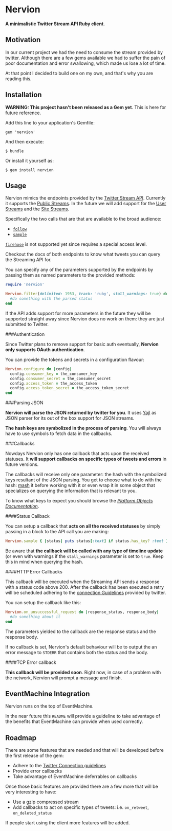 # Nervion

**A minimalistic Twitter Stream API Ruby client**.


## Motivation

In our current project we had the need to consume the stream provided by twitter.
Although there are a few gems available we had to suffer the pain of poor
documentation and error swallowing, which made us lose a lot of time.

At that point I decided to build one on my own, and that's why you are reading
this.



## Installation

**WARNING: This project hasn't been released as a Gem yet**. This is here for
future reference.

Add this line to your application's Gemfile:

    gem 'nervion'

And then execute:

    $ bundle

Or install it yourself as:

    $ gem install nervion



## Usage

Nervion mimics the endpoints provided by the
[Twitter Stream API](https://dev.twitter.com/docs/streaming-apis).
Currently it supports the
[Public Streams](https://dev.twitter.com/docs/streaming-apis/streams/public).
In the future we will add support for the
[User Streams](https://dev.twitter.com/docs/streaming-apis/streams/user)
and the
[Site Streams](Use://dev.twitter.com/docs/streaming-apis/streams/site).

Specifically the two calls that are that are available to the broad audience:

- [`follow`](https://dev.twitter.com/docs/api/1/post/statuses/filter)
- [`sample`](https://dev.twitter.com/docs/api/1/get/statuses/sample)

[`firehose`](https://dev.twitter.com/docs/api/1/get/statuses/firehose)
is not supported yet since requires a special access level.

Checkout the docs of both endpoints to know what tweets you can query the
Streaming API for.

You can specify any of the parameters supported by the endpoints by passing them
as named parameters to the provided methods:

```ruby
require 'nervion'

Nervion.filter(delimited: 1953, track: 'ruby', stall_warnings: true) do |parsed_status|
  #do something with the parsed status
end
```

If the API adds support for more parameters in the future they will be supported
straight away since Nervion does no work on them: they are just submitted to
Twitter.



###Authentication

Since Twitter plans to remove support for basic auth eventually, **Nervion only
supports OAuth authentication**.

You can provide the tokens and secrets in a configuration flavour:

```ruby
Nervion.configure do |config|
  config.consumer_key = the_consumer_key
  config.consumer_secret = the_consumer_secret
  config.access_token = the_access_token
  config.access_token_secret = the_access_token_secret
end
```


###Parsing JSON

**Nervion will parse the JSON returned by twitter for you**. It uses
[Yajl](https://github.com/brianmario/yajl-ruby) as JSON parser for its out of
the box support for JSON streams.

**The hash keys are symbolized in the process of parsing**. You will always have
to use symbols to fetch data in the callbacks.



###Callbacks

Nowdays Nervion only has one callback that acts upon the received statuses. It
**will support callbacks on specific types of tweets and errors** in future
versions.

The callbacks will receive only one parameter: the hash with the symbolized keys
resultant of the JSON parsing. You get to choose what to do with the hash:
[mash](https://github.com/intridea/hashie) it before working with it or even
wrap it in some object that specializes on querying the information that is
relevant to you.

To know what keys to expect you should browse the
[*Platform Objects Documentation*](https://dev.twitter.com/docs/platform-objects/tweets).


####Status Callback

You can setup a callback that **acts on all the received statuses** by simply
passing in a block to the API call you are making:

```ruby
Nervion.sample { |status| puts status[:text] if status.has_key? :text }
```

Be aware that **the callback will be called with any type of timeline update**
(or even with warnings if the `stall_warnings` parameter is set to `true`. Keep
this in mind when querying the hash.


####HTTP Error Callbacks

This callback will be executed when the Streaming API sends a response with a
status code above 200. After the callback has been executed a retry will be
scheduled adhering to the
[connection Guidelines](https://dev.twitter.com/docs/streaming-api/concepts#connecting)
provided by twitter.

You can setup the callback like this:

```ruby
Nervion.on_unsuccessful_request do |response_status, response_body|
  #do something about it
end
```

The parameters yielded to the callback are the response status and the response
body.

If no callback is set, Nervion's default behaviour will be to output the
an error message to `STDERR` that contains both the status and the body.


####TCP Error callback

**This callback will be provided soon**. Right now, in case of a problem with
the network, Nervion will prompt a message and finish.



## EventMachine Integration

Nervion runs on the top of EventMachine.

In the near future this `README` will provide a guideline to take advantage of
the benefits that EventMachine can provide when used correctly.



## Roadmap

There are some features that are needed and that will be developed before the first
release of the gem:

  - Adhere to the
  [Twitter Connection guidelines](https://dev.twitter.com/docs/streaming-api/concepts#connecting)
  - Provide error callbacks
  - Take advantage of EventMachine deferrables on callbacks

Once those basic features are provided there are a few more that will be very
interesting to have:

  - Use a gzip compressed stream
  - Add callbacks to act on specific types of tweets: i.e. `on_retweet`,
  `on_deleted_status`

If people start using the client more features will be added.
